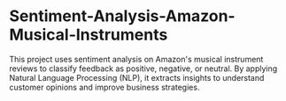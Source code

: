 # Sentiment-Analysis-Amazon-Musical-Instruments
This project uses sentiment analysis on Amazon's musical instrument reviews to classify feedback as positive, negative, or neutral. By applying Natural Language Processing (NLP), it extracts insights to understand customer opinions and improve business strategies.
